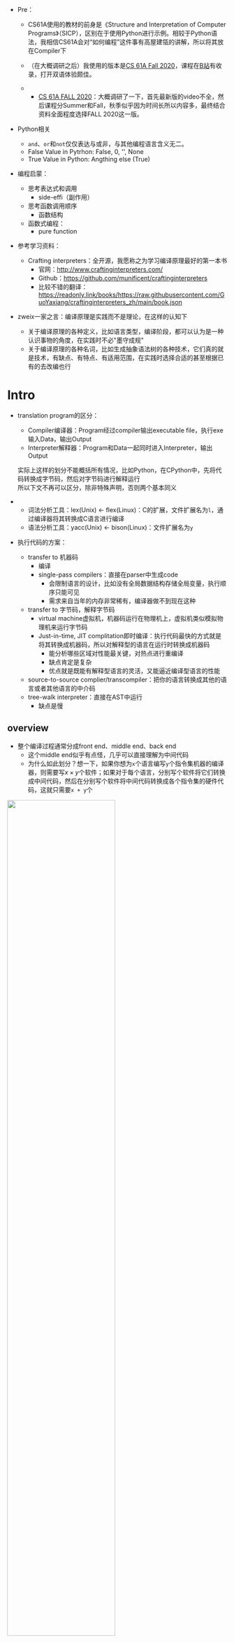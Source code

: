 + Pre：
	+ CS61A使用的教材的前身是《Structure and Interpretation of Computer Programs》（SICP），区别在于使用Python进行示例。相较于Python语法，我相信CS61A会对“如何编程”这件事有高屋建瓴的讲解，所以将其放在Compiler下
	+ （在大概调研之后）我使用的版本是[CS 61A Fall 2020](https://inst.eecs.berkeley.edu/~cs61a/fa20/)，课程在[B站](https://www.bilibili.com/video/BV1s3411G7yM)有收录，打开双语体验颇佳。


	+ + [CS 61A FALL 2020](https://inst.eecs.berkeley.edu/~cs61a/fa20/)：大概调研了一下，首先最新版的video不全，然后课程分Summer和Fall，秋季似乎因为时间长所以内容多，最终结合资料全面程度选择FALL 2020这一版。


+ Python相关
	+ `and`、`or`和`not`仅仅表达与或非，与其他编程语言含义无二。
	+ False Value in Pytrhon: False, 0, '', None
	+ True Value in Python: Angthing else (True)


+ 编程启蒙：
	+ 思考表达式和调用
		+ side-effi（副作用）
	+ 思考函数调用顺序
		+ 函数结构
	+ 函数式编程：
		+ pure function

+ 参考学习资料：
	+ Crafting interpreters：全开源，我愿称之为学习编译原理最好的第一本书
		+ 官网：http://www.craftinginterpreters.com/
		+ Github：https://github.com/munificent/craftinginterpreters
		+ 比较不错的翻译：https://readonly.link/books/https://raw.githubusercontent.com/GuoYaxiang/craftinginterpreters_zh/main/book.json

+ zweix一家之言：编译原理是实践而不是理论，在这样的认知下
	+ 关于编译原理的各种定义，比如语言类型，编译阶段，都可以认为是一种认识事物的角度，在实践时不必"墨守成规"
	+ 关于编译原理的各种名词，比如生成抽象语法树的各种技术，它们真的就是技术，有缺点、有特点、有适用范围，在实践时选择合适的甚至根据已有的去改编也行

# Intro

+ translation program的区分：
	+ Compiler编译器：Program经过compiler输出executable file，执行exe输入Data，输出Output
	+ Interpreter解释器：Program和Data一起同时进入Interpreter，输出Output

	实际上这样的划分不能概括所有情况，比如Python，在CPython中，先将代码转换成字节码，然后对字节码进行解释运行  
	所以下文不再可以区分，除非特殊声明，否则两个基本同义

+ 
	+ 词法分析工具：lex(Unix) <- flex(Linux)：C的扩展，文件扩展名为`l`，通过编译器将其转换成C语言进行编译
	+ 语法分析工具：yacc(Unix) <- bison(Linux)：文件扩展名为`y`

+ 执行代码的方案：
	+ transfer to 机器码
		+ 编译
		+ single-pass compilers：直接在parser中生成code
			+ 会限制语言的设计，比如没有全局数据结构存储全局变量，执行顺序只能可见
			+ 需求来自当年的内存非常稀有，编译器做不到现在这种
	+ transfer to 字节码，解释字节码
		+ virtual machine虚拟机，机器码运行在物理机上，虚拟机类似模拟物理机来运行字节码
		+ Just-in-time, JIT complitation即时编译：执行代码最快的方式就是将其转换成机器码，所以对解释型的语言在运行时转换成机器码
			+ 能分析哪些区域对性能最关键，对热点进行重编译
			+ 缺点肯定是复杂
			+ 优点就是既能有解释型语言的灵活，又能逼近编译型语言的性能
	+ source-to-source complier/transcompiler：把你的语言转换成其他的语言或者其他语言的中介码
	+  tree-walk interpreter：直接在AST中运行
		+ 缺点是慢

## overview

+ 整个编译过程通常分成front end、middle end、back end
	+ 这个middle end似乎有点怪，几乎可以直接理解为中间代码
	+ 为什么如此划分？想一下，如果你想为`x`个语言编写`y`个指令集机器的编译器，则需要写$x \times y$个软件；如果对于每个语言，分别写个软件将它们转换成中间代码，然后在分别写个软件将中间代码转换成各个指令集的硬件代码，这就只需要`x + y`个

<img src="https://cdn.jsdelivr.net/gh/zweix123/CS-notes@master/resource/Compiler/mountain.png" width="70%">


### 前端

1. Scanning/lexing/lexical analysis: txt -> token
2. Parsing/syntactic analysis: token -> parse tree/abstract syntax tree(AST)
3. Static Analysis/Semantic Analysis: 
	+ 比如为identifier和scope进行binding or resolution
	+ 比如type check

### 中端
intermediate representation, IR中介码

4. Optimization:
	+ 比如常量折叠

### 后端

5. Code Generation
	1. 生成机器码
	2. 生成bytecode字节码


## 编程语言设计

+ 关于函数参数：
	+ argument：actual parameter实参，给到函数的值
	+ parameter：formal parameters形参，在函数中的变量

+ 关于OOP语言的设计：
	+ [classes](https://en.wikipedia.org/wiki/Class-based_programming)类：这种方式是最多的
		+ instances实例和类classes
	+ [prototypes](https://en.wikipedia.org/wiki/Prototype-based_programming)原型：比如Golang中的接口就是原型，随着Js而更多的被讨论
	+ [multimethods](https://en.wikipedia.org/wiki/Multiple_dispatch)

+ 关于表达式的side effect副作用

+ 关于控制流的定义：
	+ Conditional条件/Branching control flow分支控制流
	+ Looping control flow循环控制流

+ desugaring脱糖
	>syntactic sugar语法糖，最广泛的是for对于while

	语法糖是有代价的，特别是对于复杂的语言，会让后端更复杂，脱糖就是前端将语法糖转换成更基础的形式

+ 关于语言内存类型：
	+ 基于堆栈
	+ 基于寄存器指令集

	比如lua前期是使用堆栈的模拟器，在5.0转换基于寄存器，快了很多，也复杂了很多

## 编程语言实现

+ 环境：变量与值之间的绑定关系保存的地方。
+ 作用域scope：定义了名称映射到特定实体的一个区域，多个作用域允许相同名称在不同的上下文指向不同的内容。
	+ 静态作用域/词法作用域：局部变量和全局变量，可以通过静态分析得知
	+ 动态作用域：多态

+ 作用域与环境，前者是理论，后者是实现机制
	+ 块作用域结束后里面的变量应该不在
	+ 不是粗暴的删除，因为可能全局也有同名的，所以块作用域应该是shadow遮蔽
	+ 而且还要考虑块作用域引用了全局的变量


# 实现

## 1.lexing词法分析

+ 概念：
	+ lexemes词素: lexing中的每一组具有某些含义的最小序列
	+ Tokens: 将lexemes和*其他数据*放在一起

	比如一个数字`42`，`"42"`这个字符串为一个词素，一个结构体，其中包含数字这个Token类型，这个词素还有其他数据，则是Token
	
	+ token data struct
		+ Token type
		+ Literal value字面量
		+ Location info

### regular language and expression正则语言和表达式
一种实现词法分析的工具

+ 有些语法，比如Python的语法不是regular的，因为它缩进敏感，所以要比较连续行的开头空格数量，regular language无法实现
+ 关于分号和全大写关键字，都已经是时代的眼泪的，关于的分号的处理，可以用换行符尝试替代，但是这样的方法在不同的语言中有[不同的处理方式](http://readonly.link/books/https://raw.githubusercontent.com/GuoYaxiang/craftinginterpreters_zh/main/book.json/-/4.%E6%89%AB%E6%8F%8F.md#design-note-implicit-semicolons)。

### 手动模拟

对于简短的符号，比如一个字符的符号和两个字符串的符号，可以通过switch和lookahead解决，对于不规则的比如数字、字符串、标识符和保留字则通过分类讨论和trie树

## 2.syntactic analysis句法分析

### 形式化语言表达语法

+ [Formal grammar形式化语言](https://en.wikipedia.org/wiki/Formal_grammar)：有一组原子片段，即alphabet，分别对应一组string（由alphabet中的letter组成的sequence）
	+ 那如何写下一个包含无限多有效字符串的语法呢？
		+ derivations派生
		+ productions生成

+ 其实上面我们也已经看到了，有些语法不能用正则语言处理，这个就是同样的处理的工具，当然它的功能更加强大。  
	对照定义，这个工具
	+ 如果用于词法分析中，则单个字符的表就是alphabet，所有的lexeme就是string
	+ 而在句法分析中，则每个token是的letter，然后组合成expression

+ Context-Free Grammars上下文无关语法：形式化语言的一种
	+ 每个生成式有一个head（名称），一个body，从形式上body是一系列符号symbol
	+ 符号有两种：
		+ terminal：字面量，
		+ nonterminal：名称（一个生成式的（即可以是自己））

	我们可以将无限多的字符串打包到一个有限的语法中

这些是概念上的，具体的什么样子的？

+ 巴科斯范式BNF：`name -> symbols;`，终止符是带引号的字符串，非终止符是小写的单词。

	+ 一种扩展语法：
		+ 支持`}`和`()`的组合
		+ 支持`*`、`+`和`?`（正则表达式概念下的）

我们很快遇到问题，对于一个字符串可能有多种生成的方式（意味着多种可能的AST）

+ Precedence优先级
+ Associativity结合性

### 建立抽象语法树
abstract syntax tree, AST抽象语法树

有很多工具

#### 递归下降建立

+ recursive descent递归下降（自顶向下解析器）：将语法规则直接翻译成命令式代码的文本翻译器，每个规则变成一个函数
	+ Terminal：匹配并消费一个token
	+ NonTerminal：调用规则对应的函数
	+ `*` and `+`：loop
	+ `?`：if

+ 检查语法错误：因为代码解析同样出现于静态分析，比如高亮，所以解析器会大量遇到错误的代码
	+ Detect and report the error
	+ Avoid crashing or hanging

	+ Be fast
	+ Report as many distinct errors as there are
	+ Minimize cascaded errors最小化级联错误

+ error recovery：
	+ panic mode：当遇到错误，它进入恐慌模式，要先进行synchronization同步，将当前的状态和下面的token的状态对齐，使后面是对的。

+ 抽象语法树的应用
	+ 直接在AST上运行
	+ 不依赖运行时状态的工作
		+ 没有副作用
		+ 没有控制流

#### 自顶向下算符优先解析建立

这种算法（如果可以称为算法的话），有很多，这里只讨论Pratt Parsing算法
https://matklad.github.io/2020/04/13/simple-but-powerful-pratt-parsing.html

## 3.semantic analysis语义分析
不是必须的，概念性的

## 运行时

### 闭包

+ Lua的实现方式：upvalue

### 垃圾回收

### 反射

# MISC

+ 图灵机：
	>什么样的函数是可计算的？

	艾伦·图灵和阿隆佐·邱奇分别做出了回答，他们各自设计了一个具有最小机器集的微型系统，前者发明图灵机，后者则是lamdba演算

	+ 图灵完备Turing-complete：语言可以实现一个图灵机的模拟器，因为图灵机是可以计算任何可计算函数，那么实现了图灵机的语言也可以。


+ Reference：
	+ https://matklad.github.io/2020/04/13/simple-but-powerful-pratt-parsing.html

这篇文章不是一个新手向的教程，在经过简单的引入后我们核心讨论Pratt解析的原理和实现

1. 在编译前端，我们需要将Token列表转换成AST，这就是句法分析  
	句法分析有一系列的工具和技术，这里讨论如何手写解析器
2. 上下文无关语法，这是个强有力的工具，它可以简约的表示语法结构，并且通过递归几乎可以直接转换成代码。事实真的是这样么？  
	左递归和优先级，为此，需要重新上下文无关语法，这下就不简约了，并不好写。

	+ 关于左递归，一个解决方案就是将递归改成循环  
		而Pratt就是结合递归和循环

出人意料的，Pratt还能解决associativity结合性和precedence优先级


+ *parsing*: *concrete syntax* to `abstract syntax`
	+ concrete syntax: program-as-text representation



## 几个问题

+ 编译器和解释器：一般来说，以这样的方式区分：
	+ 编译器：将代码作为输入，将机器码作为输出；机器码有输入和输出
	+ 



+ 编译器和解释器：一般来说，通过这样的方式区分，
	+ 编译器是将代码作为输入，机器代码作为输出，然后机器代码有自己的输入和输出
	+ 解释器是将代码和输入一起作为输入，将计算结果作为输出

	但个人认为这样区分编译器或者解释器意义不大，实际上，在解释器中也有“编译”的部分，比如将代码作为输入，将中间代码或者字节码作为输出。然后将字节码和输入一起作为解释器剩下部分的输入。

	故下面不再区分，以编译器作为覆盖以上概念的具有最大意义的概念。

+ 程序语言与编译器




+ References：
	+ [Crafting interpreters](http://www.craftinginterpreters.com/)：全开源，我愿称之为学习编译原理最好的第一本书；[代码](https://github.com/munificent/craftinginterpreters) | [翻译](http://readonly.link/books/https://raw.githubusercontent.com/GuoYaxiang/craftinginterpreters_zh/main/book.json)
	+ [Essentials of Compilation](https://github.com/IUCompilerCourse)

 

+ 编译相关书籍布局：
	+ 通常将编译组织为一系列阶段，然后每个章节描述一个阶段
	+ 增量方法，在每一章都构建一个完整的编译器，然后逐渐丰富功能